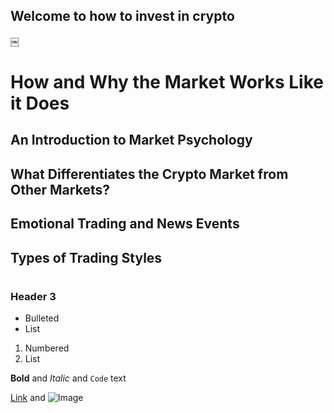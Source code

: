 ## Welcome to how to invest in crypto
￼



#  How and Why the Market Works Like it Does
## An Introduction to Market Psychology
## What Differentiates the Crypto Market from Other Markets?
## Emotional Trading and News Events
## Types of Trading Styles

#
### Header 3

- Bulleted
- List

1. Numbered
2. List

**Bold** and _Italic_ and `Code` text

[Link](url) and ![Image](src)
